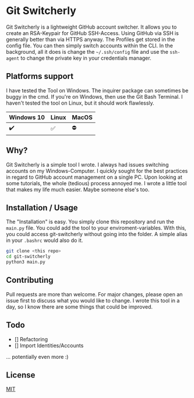 # Git Switcherly

Git Switcherly is a lightweight GitHub account switcher. It allows you to create an RSA-Keypair for GitHub SSH-Access. Using GitHub via SSH is generally better than via HTTPS anyway. The Profiles get stored in the config file. You can then simply switch accounts within the CLI. In the background, all it does is change the `~/.ssh/config` file and use the `ssh-agent` to change the private key in your credentials manager.

## Platforms support
I have tested the Tool on Windows. The inquirer package can sometimes be buggy in the cmd. If you're on Windows, then use the Git Bash Terminal. I haven't tested the tool on Linux, but it should work flawlessly.

Windows 10 | Linux | MacOS
:------------ | :-------------| :-------------|
:heavy_check_mark: | :white_check_mark: |  :no_entry:

## Why?
Git Switcherly is a simple tool I wrote. I always had issues switching accounts on my Windows-Computer. I quickly sought for the best practices in regard to GitHub account management on a single PC. Upon looking at some tutorials, the whole (tedious) process annoyed me. I wrote a little tool that makes my life much easier. Maybe someone else's too.

## Installation / Usage
The "Installation" is easy. You simply clone this repository and run the `main.py` file. You could add the tool to your enviroment-variables. With this, you could access git-switcherly without going into the folder. A simple alias in your `.bashrc` would also do it.
```bash
git clone <this repo>
cd git-switcherly
python3 main.py
```

## Contributing
Pull requests are more than welcome. For major changes, please open an issue first to discuss what you would like to change. I wrote this tool in a day, so I know there are some things that could be improved.

## Todo
- [] Refactoring
- [] Import Identities/Accounts

... potentially even more :)

## License
[MIT](https://choosealicense.com/licenses/mit/)